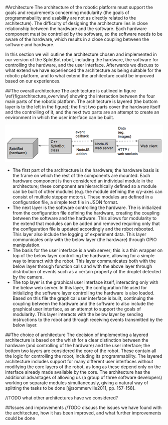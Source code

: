 
#Architecture
The architecture of the robotic platform must support the goals and requirements
concerning modularity (the goals of programmabaility and usability are not as
directly related to the architecture). The difficulty of designing the
architecture lies in close relationship between the hardware and the software.
Each hardware component must be controlled by the software, so the software needs
to be aware of the hardware, which results in a close coupling between the
software and hardware.

In this section we will outline the architecture chosen and implemented in our
version of the SplotBot robot, including the hardware, the software for
controlling the hardware, and the user interface. Afterwards we discuss to what
extend we have experienced the architecture as being suitable for the robotic
platform, and to what extend the architecture could be improved based on our
experiences.

##The overall architecture
The architecture is outlined in figure \ref{fig:architecture_overview} showing
the interaction between the four main parts of the robotic platform. The
architecture is layered (the bottom layer is to the left in the figure); the first
two parts cover the hardware itself and the controlling of it, and the next two
parts are an attempt to create an environment in which the user interface can be
built.

![Outline of the architecture of SplotBot.\label{fig:architecture_overview}](images/architecture_overview.png)

- The first part of the architecture is the hardware; the hardware basis is the
  frame on which the rest of the components are mounted. Each hardware component
  is then considered an individual module in the architecture; these component
  are hierarchically defined so a module can be built of other modules (e.g. the
  module defining the x/y-axes can consist of multiple stepper motors). These
  modules are defined in a configuration file, a simple text file in JSON
  format.
- The next layer is the software controlling the hardware. The is initialized
  from the configuration file defining the hardware, creating the coupling
  between the software and the hardware. This allows for modularity to the
  extend that modules can be added and removed requiring only that the
  configuration file is updated accordingly and the robot rebooted. This layer
  also include the logging of experiment data. This layer communicates only with
  the below layer (the hardware) through GPIO manipulation.
- The basis for the user interface is a web server; this is a thin wrapper on
  top of the below layer controlling the hardware, allowing for a simple way to
  interact with the robot. This layer communicates both with the below layer
  through function calls and with the above layer through distribution of events
  such as a certain property of the droplet detected by the camera.
- The top layer is the graphical user interface itself, interacting only with
  the below web server. In this layer, the configuration file used for
  initializing the software layer controlling the hardware is also loaded. Based
  on this file the graphical user interface is built, continuing the coupling
  between the hardware and the software to also include the graphical user
  interface, as an attempt to support the goals of modularity. This layer
  interacts with the below layer by sending instructions to the robot and
  through receiving events transmitted by the below layer.

##The choice of architecture
The decision of implementing a layered architecture is based on the whish for a
clear distinction between the hardware (and controlling of the hardware) and the
user interface; the bottom two layers are considered the core of the robot.
These contain all the logic for controlling the robot, including its
programmability. The layered architecture includes support for many different
user interfaces without modifying the core layers of the robot, as long as these
depend only on the interface already made available by the core. The
architecture has the additional advantages of allowing us (a group of three
software developers) working on separate modules simultaneously, giving a
natural way of splitting the tasks to be done [@sommerville2011, pp. 157-158].

//TODO what other architectures have we considered?

##Issues and improvements
//TODO discuss the issues we have found with the architecture, how it has been
improved, and what further improvements could be done
